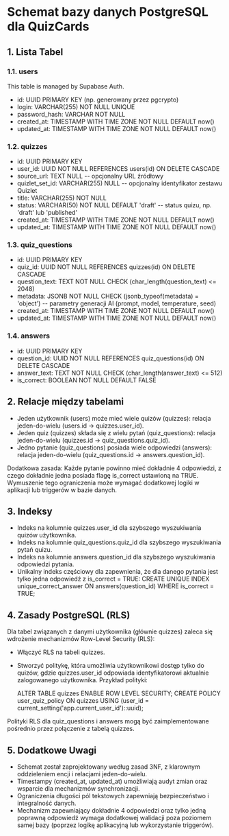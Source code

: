 # Schemat bazy danych PostgreSQL dla QuizCards

## 1. Lista Tabel

### 1.1. users
This table is managed by Supabase Auth.

- id: UUID PRIMARY KEY (np. generowany przez pgcrypto)
- login: VARCHAR(255) NOT NULL UNIQUE
- password_hash: VARCHAR NOT NULL
- created_at: TIMESTAMP WITH TIME ZONE NOT NULL DEFAULT now()
- updated_at: TIMESTAMP WITH TIME ZONE NOT NULL DEFAULT now()

### 1.2. quizzes
- id: UUID PRIMARY KEY
- user_id: UUID NOT NULL REFERENCES users(id) ON DELETE CASCADE
- source_url: TEXT NULL  -- opcjonalny URL źródłowy
- quizlet_set_id: VARCHAR(255) NULL  -- opcjonalny identyfikator zestawu Quizlet
- title: VARCHAR(255) NOT NULL
- status: VARCHAR(50) NOT NULL DEFAULT 'draft'  -- status quizu, np. 'draft' lub 'published'
- created_at: TIMESTAMP WITH TIME ZONE NOT NULL DEFAULT now()
- updated_at: TIMESTAMP WITH TIME ZONE NOT NULL DEFAULT now()

### 1.3. quiz_questions
- id: UUID PRIMARY KEY
- quiz_id: UUID NOT NULL REFERENCES quizzes(id) ON DELETE CASCADE
- question_text: TEXT NOT NULL CHECK (char_length(question_text) <= 2048)
- metadata: JSONB NOT NULL CHECK (jsonb_typeof(metadata) = 'object')  -- parametry generacji AI (prompt, model, temperature, seed)
- created_at: TIMESTAMP WITH TIME ZONE NOT NULL DEFAULT now()
- updated_at: TIMESTAMP WITH TIME ZONE NOT NULL DEFAULT now()

### 1.4. answers
- id: UUID PRIMARY KEY
- question_id: UUID NOT NULL REFERENCES quiz_questions(id) ON DELETE CASCADE
- answer_text: TEXT NOT NULL CHECK (char_length(answer_text) <= 512)
- is_correct: BOOLEAN NOT NULL DEFAULT FALSE

## 2. Relacje między tabelami

- Jeden użytkownik (users) może mieć wiele quizów (quizzes): relacja jeden-do-wielu (users.id -> quizzes.user_id).
- Jeden quiz (quizzes) składa się z wielu pytań (quiz_questions): relacja jeden-do-wielu (quizzes.id -> quiz_questions.quiz_id).
- Jedno pytanie (quiz_questions) posiada wiele odpowiedzi (answers): relacja jeden-do-wielu (quiz_questions.id -> answers.question_id).

Dodatkowa zasada: Każde pytanie powinno mieć dokładnie 4 odpowiedzi, z czego dokładnie jedna posiada flagę is_correct ustawioną na TRUE. Wymuszenie tego ograniczenia może wymagać dodatkowej logiki w aplikacji lub triggerów w bazie danych.

## 3. Indeksy

- Indeks na kolumnie quizzes.user_id dla szybszego wyszukiwania quizów użytkownika.
- Indeks na kolumnie quiz_questions.quiz_id dla szybszego wyszukiwania pytań quizu.
- Indeks na kolumnie answers.question_id dla szybszego wyszukiwania odpowiedzi pytania.
- Unikalny indeks częściowy dla zapewnienia, że dla danego pytania jest tylko jedna odpowiedź z is_correct = TRUE:
  CREATE UNIQUE INDEX unique_correct_answer ON answers(question_id) WHERE is_correct = TRUE;

## 4. Zasady PostgreSQL (RLS)

Dla tabel związanych z danymi użytkownika (głównie quizzes) zaleca się wdrożenie mechanizmów Row-Level Security (RLS):

- Włączyć RLS na tabeli quizzes.
- Stworzyć politykę, która umożliwia użytkownikowi dostęp tylko do quizów, gdzie quizzes.user_id odpowiada identyfikatorowi aktualnie zalogowanego użytkownika. Przykład polityki:

    ALTER TABLE quizzes ENABLE ROW LEVEL SECURITY;
    CREATE POLICY user_quiz_policy ON quizzes
      USING (user_id = current_setting('app.current_user_id')::uuid);

Polityki RLS dla quiz_questions i answers mogą być zaimplementowane pośrednio przez połączenie z tabelą quizzes.

## 5. Dodatkowe Uwagi

- Schemat został zaprojektowany według zasad 3NF, z klarownym oddzieleniem encji i relacjami jeden-do-wielu.
- Timestampy (created_at, updated_at) umożliwiają audyt zmian oraz wsparcie dla mechanizmów synchronizacji.
- Ograniczenia długości pól tekstowych zapewniają bezpieczeństwo i integralność danych.
- Mechanizm zapewniający dokładnie 4 odpowiedzi oraz tylko jedną poprawną odpowiedź wymaga dodatkowej walidacji poza poziomem samej bazy (poprzez logikę aplikacyjną lub wykorzystanie triggerów).